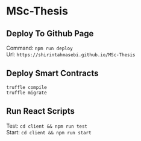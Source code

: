 # MSc-Thesis

## Deploy To Github Page
Command: `npm run deploy` <br/>
Url: `https://shirintahmasebi.github.io/MSc-Thesis`

## Deploy Smart Contracts
`truffle compile` <br/>
`truffle migrate`

## Run React Scripts
Test: `cd client && npm run test` <br/>
Start: `cd client && npm run start`
